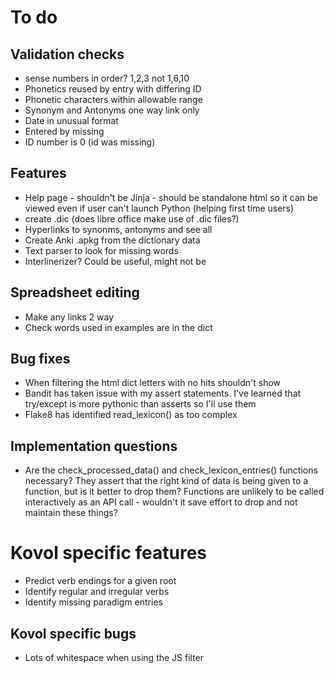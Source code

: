 # To do

## Validation checks
- sense numbers in order? 1,2,3 not 1,6,10
- Phonetics reused by entry with differing ID
- Phonetic characters within allowable range
- Synonym and Antonyms one way link only
- Date in unusual format
- Entered by missing
- ID number is 0 (id was missing)

## Features
- Help page - shouldn't be Jinja - should be standalone html so it can be 
viewed even if user can't launch Python (helping first time users)
- create .dic (does libre office make use of .dic files?)
- Hyperlinks to synonms, antonyms and see all
- Create Anki .apkg from the dictionary data
- Text parser to look for missing words
- Interlinerizer? Could be useful, might not be

## Spreadsheet editing
- Make any links 2 way
- Check words used in examples are in the dict

## Bug fixes
- When filtering the html dict letters with no hits shouldn't show
- Bandit has taken issue with my assert statements. I've learned that
try/except is more pythonic than asserts so I'll use them
- Flake8 has identified read_lexicon() as too complex

## Implementation questions
- Are the check_processed_data() and check_lexicon_entries() functions necessary?
They assert that the right kind of data is being given to a function, but
is it better to drop them? Functions are unlikely to be called interactively as
an API call - wouldn't it save effort to drop and not maintain these things?


# Kovol specific features
- Predict verb endings for a given root
- Identify regular and irregular verbs
- Identify missing paradigm entries

## Kovol specific bugs
- Lots of whitespace when using the JS filter

